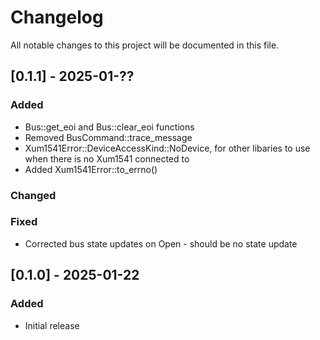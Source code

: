 # Changelog
All notable changes to this project will be documented in this file.

## [0.1.1] - 2025-01-??
### Added
- Bus::get_eoi and Bus::clear_eoi functions
- Removed BusCommand::trace_message
- Xum1541Error::DeviceAccessKind::NoDevice, for other libaries to use when there is no Xum1541 connected to
- Added Xum1541Error::to_errno()

### Changed

### Fixed
- Corrected bus state updates on Open - should be no state update

## [0.1.0] - 2025-01-22
### Added
- Initial release